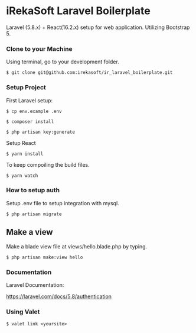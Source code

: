 # iRekaSoft Laravel Boilerplate

Laravel (5.8.x) + React(16.2.x) setup for web application.
Utilizing Bootstrap 5.

### Clone to your Machine

Using terminal, go to your development folder.

`$ git clone git@github.com:irekasoft/ir_laravel_boilerplate.git`

### Setup Project

First Laravel setup:

`$ cp env.example .env`

`$ composer install`

`$ php artisan key:generate`



Setup React

`$ yarn install`

To keep compoiling the build files.

`$ yarn watch`


### How to setup auth 

Setup .env file to setup integration with mysql.

`$ php artisan migrate`

## Make a view 

Make a blade view file at views/hello.blade.php by typing.

`$ php artisan make:view hello`




### Documentation 

Laravel Documentation:

https://laravel.com/docs/5.8/authentication

### Using Valet 

`$ valet link <yoursite>`

